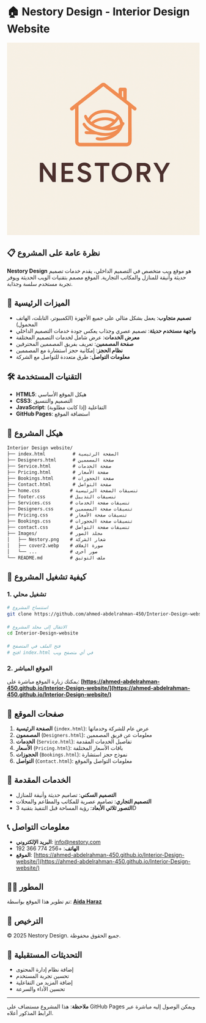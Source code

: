 # 🏠 Nestory Design - Interior Design Website

![Nestory Design](Images/Nestory.png)

## 📋 نظرة عامة على المشروع

**Nestory Design** هو موقع ويب متخصص في التصميم الداخلي، يقدم خدمات تصميم حديثة وأنيقة للمنازل والمكاتب التجارية. الموقع مصمم بتقنيات الويب الحديثة ويوفر تجربة مستخدم سلسة وجذابة.

## 🌟 الميزات الرئيسية

- **تصميم متجاوب**: يعمل بشكل مثالي على جميع الأجهزة (الكمبيوتر، التابلت، الهاتف المحمول)
- **واجهة مستخدم حديثة**: تصميم عصري وجذاب يعكس جودة خدمات التصميم الداخلي
- **معرض الخدمات**: عرض شامل لخدمات التصميم المختلفة
- **صفحة المصممين**: تعريف بفريق المصممين المحترفين
- **نظام الحجز**: إمكانية حجز استشارة مع المصممين
- **معلومات التواصل**: طرق متعددة للتواصل مع الشركة

## 🛠️ التقنيات المستخدمة

- **HTML5**: هيكل الموقع الأساسي
- **CSS3**: التصميم والتنسيق
- **JavaScript**: التفاعلية (إذا كانت مطلوبة)
- **GitHub Pages**: استضافة الموقع

## 📁 هيكل المشروع

```
Interior Design website/
├── index.html          # الصفحة الرئيسية
├── Designers.html      # صفحة المصممين
├── Service.html        # صفحة الخدمات
├── Pricing.html        # صفحة الأسعار
├── Bookings.html       # صفحة الحجوزات
├── Contact.html        # صفحة التواصل
├── home.css           # تنسيقات الصفحة الرئيسية
├── footer.css         # تنسيقات التذييل
├── Services.css       # تنسيقات صفحة الخدمات
├── Designers.css      # تنسيقات صفحة المصممين
├── Pricing.css        # تنسيقات صفحة الأسعار
├── Bookings.css       # تنسيقات صفحة الحجوزات
├── contact.css        # تنسيقات صفحة التواصل
├── Images/            # مجلد الصور
│   ├── Nestory.png    # شعار الشركة
│   ├── cover2.webp    # صورة الغلاف
│   └── ...            # صور أخرى
└── README.md          # ملف التوثيق
```

## 🚀 كيفية تشغيل المشروع

### 1. تشغيل محلي
```bash
# استنساخ المشروع
git clone https://github.com/ahmed-abdelrahman-450/Interior-Design-website.git

# الانتقال إلى مجلد المشروع
cd Interior-Design-website

# فتح الملف في المتصفح
# افتح index.html في أي متصفح ويب
```

### 2. الموقع المباشر
يمكنك زيارة الموقع مباشرة على:
**[https://ahmed-abdelrahman-450.github.io/Interior-Design-website/](https://ahmed-abdelrahman-450.github.io/Interior-Design-website/)**

## 📱 صفحات الموقع

1. **الصفحة الرئيسية** (`index.html`): عرض عام للشركة وخدماتها
2. **المصممون** (`Designers.html`): معلومات عن فريق المصممين
3. **الخدمات** (`Service.html`): تفاصيل الخدمات المقدمة
4. **الأسعار** (`Pricing.html`): باقات الأسعار المختلفة
5. **الحجوزات** (`Bookings.html`): نموذج حجز استشارة
6. **التواصل** (`Contact.html`): معلومات التواصل والموقع

## 🎨 الخدمات المقدمة

- **التصميم السكني**: تصاميم حديثة وأنيقة للمنازل
- **التصميم التجاري**: تصاميم عصرية للمكاتب والمطاعم والمحلات
- **التصور ثلاثي الأبعاد**: رؤية المساحة قبل التنفيذ بتقنية 3D

## 📞 معلومات التواصل

- **البريد الإلكتروني**: info@nestory.com
- **الهاتف**: +256 774 366 192
- **الموقع**: [https://ahmed-abdelrahman-450.github.io/Interior-Design-website/](https://ahmed-abdelrahman-450.github.io/Interior-Design-website/)

## 👩‍💻 المطور

تم تطوير هذا الموقع بواسطة: **[Aida Haraz](https://www.linkedin.com/in/aida-haraz-0b88b1149)**

## 📄 الترخيص

© 2025 Nestory Design. جميع الحقوق محفوظة.

## 🔄 التحديثات المستقبلية

- إضافة نظام إدارة المحتوى
- تحسين تجربة المستخدم
- إضافة المزيد من التفاعلية
- تحسين الأداء والسرعة

---

**ملاحظة**: هذا المشروع مستضاف على GitHub Pages ويمكن الوصول إليه مباشرة عبر الرابط المذكور أعلاه.